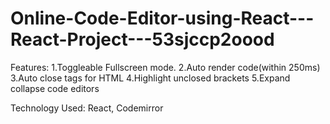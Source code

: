 # Online-Code-Editor-using-React---React-Project---53sjccp2oood
Features:
1.Toggleable Fullscreen mode.
2.Auto render code(within 250ms)
3.Auto close tags for HTML
4.Highlight unclosed brackets
5.Expand collapse code editors

Technology Used: React, Codemirror
